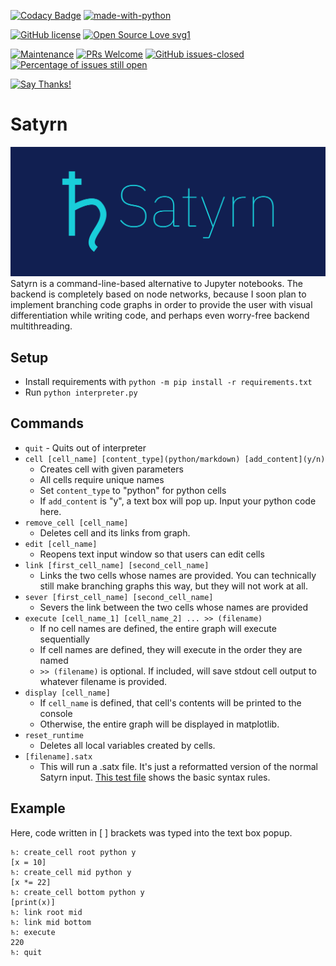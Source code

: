 [![Codacy Badge](https://app.codacy.com/project/badge/Grade/7f9993985a9f4103848b3d41db86edbe)](https://www.codacy.com/manual/CharlesAverill/satyrn?utm_source=github.com&amp;utm_medium=referral&amp;utm_content=CharlesAverill/satyrn&amp;utm_campaign=Badge_Grade)
[![made-with-python](https://img.shields.io/badge/Made%20with-Python-1f425f.svg)](https://www.python.org/)

[![GitHub license](https://img.shields.io/github/license/Naereen/StrapDown.js.svg)](https://github.com/CharlesAverill/satyrn/blob/master/LICENSE)
[![Open Source Love svg1](https://badges.frapsoft.com/os/v1/open-source.svg?v=103)](https://github.com/ellerbrock/open-source-badges/)


[![Maintenance](https://img.shields.io/badge/Maintained%3F-yes-green.svg)](https://GitHub.com/CharlesAverill/satyrn/graphs/commit-activity)
[![PRs Welcome](https://img.shields.io/badge/PRs-welcome-brightgreen.svg?style=flat-square)](http://makeapullrequest.com)
[![GitHub issues-closed](https://img.shields.io/github/issues-closed/Naereen/StrapDown.js.svg)](https://GitHub.com/Naereen/StrapDown.js/issues?q=is%3Aissue+is%3Aclosed)
[![Percentage of issues still open](http://isitmaintained.com/badge/open/CharlesAverill/satyrn.svg)](http://isitmaintained.com/project/CharlesAverill/satyrn "Percentage of issues still open")

[![Say Thanks!](https://img.shields.io/badge/Say%20Thanks-!-1EAEDB.svg)](https://saythanks.io/to/charlesaverill20@gmail.com)

# Satyrn

![](media/cover.png?raw=true)
Satyrn is a command-line-based alternative to Jupyter notebooks.
The backend is completely based on node networks, because I soon 
plan to implement branching code graphs in order to provide the user
with visual differentiation while writing code, and perhaps even 
worry-free backend multithreading. 

## Setup
* Install requirements with `python -m pip install -r requirements.txt`
* Run `python interpreter.py`

## Commands
* `quit` - Quits out of interpreter
* `cell [cell_name] [content_type](python/markdown) [add_content](y/n)`
    - Creates cell with given parameters
    - All cells require unique names
    - Set `content_type` to "python" for python cells
    - If `add_content` is "y", a text box will pop up. Input your python code here.
* `remove_cell [cell_name]`
    - Deletes cell and its links from graph. 
* `edit [cell_name]`
    - Reopens text input window so that users can edit cells
* `link [first_cell_name] [second_cell_name]`
    - Links the two cells whose names are provided. You can technically still make branching graphs this way, but they
    will not work at all.
* `sever [first_cell_name] [second_cell_name]`
    - Severs the link between the two cells whose names are provided
* `execute [cell_name_1] [cell_name_2] ... >> (filename)`
    - If no cell names are defined, the entire graph will execute sequentially
    - If cell names are defined, they will execute in the order they are named
    - `>> (filename)` is optional. If included, will save stdout cell output to whatever filename is provided.
* `display [cell_name]`
    - If `cell_name` is defined, that cell's contents will be printed to the console
    - Otherwise, the entire graph will be displayed in matplotlib.
* `reset_runtime`
    - Deletes all local variables created by cells.
* `[filename].satx`
    - This will run a .satx file. It's just a reformatted version of the normal Satyrn input. [This test file](examples/syntax_example.satx) shows the basic syntax rules.

## Example
Here, code written in [ ] brackets was typed into the text box popup.
```
♄: create_cell root python y
[x = 10]
♄: create_cell mid python y
[x *= 22]
♄: create_cell bottom python y
[print(x)]
♄: link root mid
♄: link mid bottom
♄: execute
220
♄: quit
```
